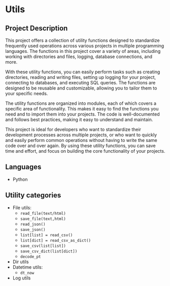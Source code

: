 # Utils

## Project Description
This project offers a collection of utility functions designed to standardize frequently used operations across various projects in multiple programming languages. The functions in this project cover a variety of areas, including working with directories and files, logging, database connections, and more.

With these utility functions, you can easily perform tasks such as creating directories, reading and writing files, setting up logging for your project, connecting to databases, and executing SQL queries. The functions are designed to be reusable and customizable, allowing you to tailor them to your specific needs.

The utility functions are organized into modules, each of which covers a specific area of functionality. This makes it easy to find the functions you need and to import them into your projects. The code is well-documented and follows best practices, making it easy to understand and maintain.

This project is ideal for developers who want to standardize their development processes across multiple projects, or who want to quickly and easily perform common operations without having to write the same code over and over again. By using these utility functions, you can save time and effort, and focus on building the core functionality of your projects.

## Languages
- Python

## Utility categories
- File utils: 
    - `read_file(text/html)`
    - `save_file(text,html)`
    - `read_json()`
    - `save_json()`
    - `list[list] = read_csv()`
    - `list[dict] = read_csv_as_dict()`
    - `save_csv(list[list])`
    - `save_csv_dict(list[dict])`
    - `decode_pt`
- Dir utils
- Datetime utils: 
    - `dt_now`
- Log utils